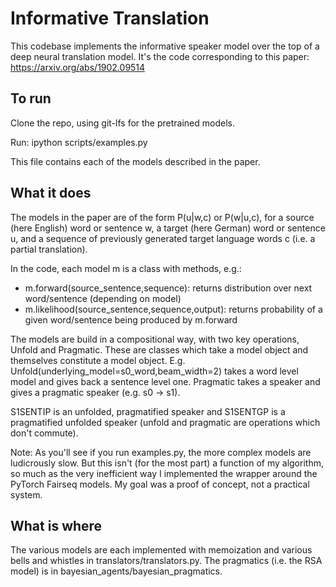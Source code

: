 # Informative Translation

This codebase implements the informative speaker model over the top of a deep neural translation model. It's the code corresponding to this paper: https://arxiv.org/abs/1902.09514

## To run ##

Clone the repo, using git-lfs for the pretrained models.

Run: ipython scripts/examples.py

This file contains each of the models described in the paper.

## What it does ##

The models in the paper are of the form P(u|w,c) or P(w|u,c), for a source (here English) word or sentence w, a target (here German) word or sentence u, and a sequence of previously generated target language words c (i.e. a partial translation).

In the code, each model m is a class with methods, e.g.:

* m.forward(source_sentence,sequence): returns distribution over next word/sentence (depending on model)
* m.likelihood(source_sentence,sequence,output): returns probability of a given word/sentence being produced by m.forward

The models are build in a compositional way, with two key operations, Unfold and Pragmatic. These are classes which take a model object and themselves constitute a model object. E.g. Unfold(underlying_model=s0_word,beam_width=2) takes a word level model and gives back a sentence level one. Pragmatic takes a speaker and gives a pragmatic speaker (e.g. s0 -> s1). 

S1SENTIP is an unfolded, pragmatified speaker and S1SENTGP is a pragmatified unfolded speaker (unfold and pragmatic are operations which don't commute).

Note: As you'll see if you run examples.py, the more complex models are ludicrously slow. But this isn't (for the most part) a function of my algorithm, so much as the very inefficient way I implemented the wrapper around the PyTorch Fairseq models. My goal was a proof of concept, not a practical system.

## What is where ##

The various models are each implemented with memoization and various bells and whistles in translators/translators.py. The pragmatics (i.e. the RSA model) is in bayesian_agents/bayesian_pragmatics.
